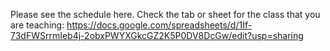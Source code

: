 Please see the schedule here. Check the tab or sheet for the class that you are teaching: https://docs.google.com/spreadsheets/d/1If-73dFWSrrmIeb4j-2obxPWYXGkcGZ2K5P0DV8DcGw/edit?usp=sharing
